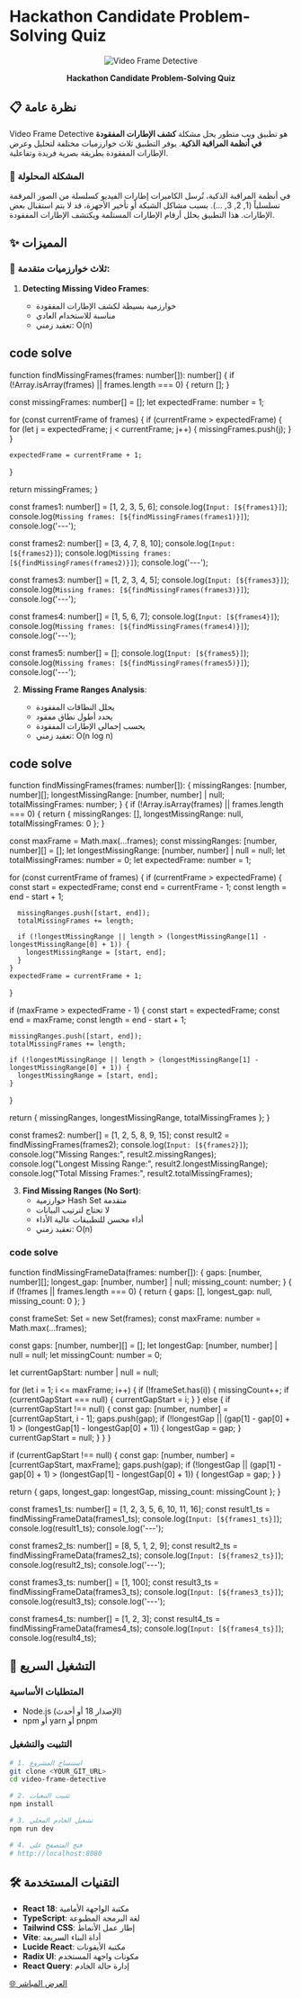 # Hackathon Candidate Problem-Solving Quiz

<div align="center">

![Video Frame Detective](src/assets/hero-surveillance.jpg)

**Hackathon Candidate Problem-Solving Quiz**

</div>

## 📋 نظرة عامة

Video Frame Detective هو تطبيق ويب متطور يحل مشكلة **كشف الإطارات المفقودة في أنظمة المراقبة الذكية**. يوفر التطبيق ثلاث خوارزميات مختلفة لتحليل وعرض الإطارات المفقودة بطريقة بصرية فريدة وتفاعلية.

### 🎯 المشكلة المحلولة

في أنظمة المراقبة الذكية، تُرسل الكاميرات إطارات الفيديو كسلسلة من الصور المرقمة تسلسلياً (1, 2, 3, ...). بسبب مشاكل الشبكة أو تأخير الأجهزة، قد لا يتم استقبال بعض الإطارات. هذا التطبيق يحلل أرقام الإطارات المستلمة ويكتشف الإطارات المفقودة.

## ✨ المميزات

### 🔧 ثلاث خوارزميات متقدمة:

1. **Detecting Missing Video Frames**:

   - خوارزمية بسيطة لكشف الإطارات المفقودة
   - مناسبة للاستخدام العادي
   - تعقيد زمني: O(n)

## code solve

<div align="auto">
   function findMissingFrames(frames: number[]): number[] {
  if (!Array.isArray(frames) || frames.length === 0) {
    return [];
  }

const missingFrames: number[] = [];
let expectedFrame: number = 1;

for (const currentFrame of frames) {
if (currentFrame > expectedFrame) {
for (let j = expectedFrame; j < currentFrame; j++) {
missingFrames.push(j);
}
}

    expectedFrame = currentFrame + 1;

}

return missingFrames;
}

const frames1: number[] = [1, 2, 3, 5, 6];
console.log(`Input: [${frames1}]`);
console.log(`Missing frames: [${findMissingFrames(frames1)}]`);
console.log('---');

const frames2: number[] = [3, 4, 7, 8, 10];
console.log(`Input: [${frames2}]`);
console.log(`Missing frames: [${findMissingFrames(frames2)}]`);
console.log('---');

const frames3: number[] = [1, 2, 3, 4, 5];
console.log(`Input: [${frames3}]`);
console.log(`Missing frames: [${findMissingFrames(frames3)}]`);
console.log('---');

const frames4: number[] = [1, 5, 6, 7];
console.log(`Input: [${frames4}]`);
console.log(`Missing frames: [${findMissingFrames(frames4)}]`);
console.log('---');

const frames5: number[] = [];
console.log(`Input: [${frames5}]`);
console.log(`Missing frames: [${findMissingFrames(frames5)}]`);
console.log('---');

</div>

2. **Missing Frame Ranges Analysis**:

   - يحلل النطاقات المفقودة
   - يحدد أطول نطاق مفقود
   - يحسب إجمالي الإطارات المفقودة
   - تعقيد زمني: O(n log n)

## code solve

<div align="auto">
function findMissingFrames(frames: number[]): {
  missingRanges: [number, number][];
  longestMissingRange: [number, number] | null;
  totalMissingFrames: number;
} {
  if (!Array.isArray(frames) || frames.length === 0) {
    return {
      missingRanges: [],
      longestMissingRange: null,
      totalMissingFrames: 0
    };
  }

const maxFrame = Math.max(...frames);
const missingRanges: [number, number][] = [];
let longestMissingRange: [number, number] | null = null;
let totalMissingFrames: number = 0;
let expectedFrame: number = 1;

for (const currentFrame of frames) {
if (currentFrame > expectedFrame) {
const start = expectedFrame;
const end = currentFrame - 1;
const length = end - start + 1;

      missingRanges.push([start, end]);
      totalMissingFrames += length;

      if (!longestMissingRange || length > (longestMissingRange[1] - longestMissingRange[0] + 1)) {
        longestMissingRange = [start, end];
      }
    }
    expectedFrame = currentFrame + 1;

}

if (maxFrame > expectedFrame - 1) {
const start = expectedFrame;
const end = maxFrame;
const length = end - start + 1;

    missingRanges.push([start, end]);
    totalMissingFrames += length;

    if (!longestMissingRange || length > (longestMissingRange[1] - longestMissingRange[0] + 1)) {
      longestMissingRange = [start, end];
    }

}

return {
missingRanges,
longestMissingRange,
totalMissingFrames
};
}

const frames2: number[] = [1, 2, 5, 8, 9, 15];
const result2 = findMissingFrames(frames2);
console.log(`Input: [${frames2}]`);
console.log("Missing Ranges:", result2.missingRanges);
console.log("Longest Missing Range:", result2.longestMissingRange);
console.log("Total Missing Frames:", result2.totalMissingFrames);

</div>

3. **Find Missing Ranges (No Sort)**:
   - خوارزمية Hash Set متقدمة
   - لا تحتاج لترتيب البيانات
   - أداء محسن للتطبيقات عالية الأداء
   - تعقيد زمني: O(n)

### code solve

function findMissingFrameData(frames: number[]): {
gaps: [number, number][];
longest_gap: [number, number] | null;
missing_count: number;
} {
if (!frames || frames.length === 0) {
return {
gaps: [],
longest_gap: null,
missing_count: 0
};
}

const frameSet: Set<number> = new Set(frames);
const maxFrame: number = Math.max(...frames);

const gaps: [number, number][] = [];
let longestGap: [number, number] | null = null;
let missingCount: number = 0;

let currentGapStart: number | null = null;

for (let i = 1; i <= maxFrame; i++) {
if (!frameSet.has(i)) {
missingCount++;
if (currentGapStart === null) {
currentGapStart = i;
}
} else {
if (currentGapStart !== null) {
const gap: [number, number] = [currentGapStart, i - 1];
gaps.push(gap);
if (!longestGap || (gap[1] - gap[0] + 1) > (longestGap[1] - longestGap[0] + 1)) {
longestGap = gap;
}
currentGapStart = null;
}
}
}

if (currentGapStart !== null) {
const gap: [number, number] = [currentGapStart, maxFrame];
gaps.push(gap);
if (!longestGap || (gap[1] - gap[0] + 1) > (longestGap[1] - longestGap[0] + 1)) {
longestGap = gap;
}
}

return {
gaps,
longest_gap: longestGap,
missing_count: missingCount
};
}

const frames1_ts: number[] = [1, 2, 3, 5, 6, 10, 11, 16];
const result1_ts = findMissingFrameData(frames1_ts);
console.log(`Input: [${frames1_ts}]`);
console.log(result1_ts);
console.log('---');

const frames2_ts: number[] = [8, 5, 1, 2, 9];
const result2_ts = findMissingFrameData(frames2_ts);
console.log(`Input: [${frames2_ts}]`);
console.log(result2_ts);
console.log('---');

const frames3_ts: number[] = [1, 100];
const result3_ts = findMissingFrameData(frames3_ts);
console.log(`Input: [${frames3_ts}]`);
console.log(result3_ts);
console.log('---');

const frames4_ts: number[] = [1, 2, 3];
const result4_ts = findMissingFrameData(frames4_ts);
console.log(`Input: [${frames4_ts}]`);
console.log(result4_ts);

## 🚀 التشغيل السريع

### المتطلبات الأساسية

- Node.js (الإصدار 18 أو أحدث)
- npm أو yarn أو pnpm

### التثبيت والتشغيل

```bash
# 1. استنساخ المشروع
git clone <YOUR_GIT_URL>
cd video-frame-detective

# 2. تثبيت التبعيات
npm install

# 3. تشغيل الخادم المحلي
npm run dev

# 4. فتح المتصفح على
# http://localhost:8080
```

## 🛠️ التقنيات المستخدمة

- **React 18**: مكتبة الواجهة الأمامية
- **TypeScript**: لغة البرمجة المطبوعة
- **Tailwind CSS**: إطار عمل الأنماط
- **Vite**: أداة البناء السريعة
- **Lucide React**: مكتبة الأيقونات
- **Radix UI**: مكونات واجهة المستخدم
- **React Query**: إدارة حالة الخادم

[🌐 العرض المباشر](https://hackathon-candidate-problem-solving.vercel.app/)

</div>
